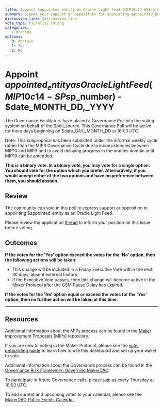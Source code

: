 ```yaml
---
title: Appoint $appointed_entity as Oracle Light Feed (MIP10c14-SP$sp_number) - $date_MONTH_DD,_YYYY
summary: Signal your support or opposition for appointing $appointed_entity as Oracle Light Feed
discussion_link: $discussion_link
vote_type: Plurality Voting
categories:
   - Oracles
options:
   0: Abstain
   1: Yes
   2: No
---
```

# Appoint $appointed_entity as Oracle Light Feed (MIP10c14-SP$sp_number) - $date_MONTH_DD,_YYYY

The Governance Facilitators have placed a Governance Poll into the voting system on behalf of the $poll_source. This Governance Poll will be active for three days beginning on $date_DAY,_MONTH_DD at 16:00 UTC.

Note: This subproposal has been submitted under the informal weekly cycle rather than the MIP3 Governance Cycle due to inconsistencies between MIP10 and MIP3 and to avoid delaying progress in the oracles domain until MIP10 can be amended.

**This is a binary vote. In a binary vote, you may vote for a single option. You should vote for the option which you prefer. Alternatively, if you would accept either of the two options and have no preference between them, you should abstain.**

## Review

The community can vote in this poll to express support or opposition to appointing $appointed_entity as an Oracle Light Feed.

Please review the application [thread]($discussion_link) to inform your position on this issue before voting.

## Outcomes

**If the votes for the 'Yes' option exceed the votes for the 'No' option, then the following actions will be taken:**
* This change will be included in a Friday Executive Vote within the next 30 days, absent external factors.
* If the Executive Vote passes, then this change will become active in the Maker Protocol after the [GSM Pause Delay](https://community-development.makerdao.com/en/learn/governance/param-gsm-pause-delay) has expired.

**If the votes for the 'No' option equal or exceed the votes for the 'Yes' option, then no further action will be taken at this time.**

---

## Resources

Additional information about the MIPs process can be found in the [Maker Improvement Proposals (MIPs)](https://github.com/makerdao/mips) repository.

If you are new to voting in the Maker Protocol, please see the [voter onboarding guide](https://community-development.makerdao.com/onboarding/voter-onboarding) to learn how to use this dashboard and set up your wallet to vote.

Additional information about the Governance process can be found in the [Governance Risk Framework: Governing MakerDAO](https://community-development.makerdao.com/governance/governance-risk-framework)

To participate in future Governance calls, please [join us](https://community-development.makerdao.com/governance/governance-and-risk-meetings) every Thursday at 16:00 UTC.

To add current and upcoming votes to your calendar, please see the [MakerDAO Public Events Calendar](https://calendar.google.com/calendar/embed?src=makerdao.com_3efhm2ghipksegl009ktniomdk%40group.calendar.google.com&ctz=America%2FLos_Angeles).
